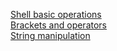 [Shell basic operations](https://www.tutorialspoint.com/unix/unix-basic-operators.htm)  
[Brackets and operators](https://linuxacademy.com/blog/linux/conditions-in-bash-scripting-if-statements/)  
[String manipulation](https://www.thegeekstuff.com/2010/07/bash-string-manipulation/)  
